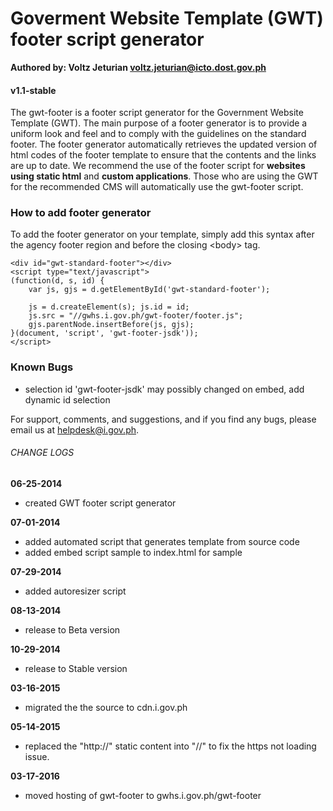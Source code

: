 # Goverment Website Template (GWT) footer script generator
**Authored by: Voltz Jeturian voltz.jeturian@icto.dost.gov.ph**

#### v1.1-stable

The gwt-footer is a footer script generator for the Government Website Template (GWT). The main purpose of a footer generator is to provide a uniform look and feel and to comply with the guidelines on the standard footer. The footer generator automatically retrieves the updated version of html codes of the footer template to ensure that the contents and the links are up to date. We recommend the use of the footer script for **websites using static html** and **custom applications**. Those who are using the GWT for the recommended CMS will automatically use the gwt-footer script.

### How to add footer generator
To add the footer generator on your template, simply add this syntax after the agency footer region and before the closing &lt;body&gt; tag.

```
<div id="gwt-standard-footer"></div>
<script type="text/javascript">
(function(d, s, id) {
	var js, gjs = d.getElementById('gwt-standard-footer');

	js = d.createElement(s); js.id = id;
	js.src = "//gwhs.i.gov.ph/gwt-footer/footer.js";
	gjs.parentNode.insertBefore(js, gjs);
}(document, 'script', 'gwt-footer-jsdk'));
</script>
```

### Known Bugs
- selection id 'gwt-footer-jsdk' may possibly changed on embed, add dynamic id selection

For support, comments, and suggestions, and if you find any bugs, please email us at helpdesk@i.gov.ph.

###### CHANGE LOGS
**06-25-2014**
- created GWT footer script generator

**07-01-2014**
- added automated script that generates template from source code
- added embed script sample to index.html for sample

**07-29-2014**
- added autoresizer script

**08-13-2014**
- release to Beta version

**10-29-2014**
- release to Stable version

**03-16-2015**
- migrated the the source to cdn.i.gov.ph

**05-14-2015**
- replaced the "http://" static content into "//" to fix the https not loading issue.

**03-17-2016**
- moved hosting of gwt-footer to gwhs.i.gov.ph/gwt-footer
